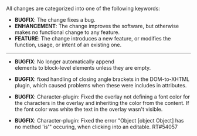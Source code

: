 All changes are categorized into one of the following keywords:

- **BUGFIX**: The change fixes a bug.
- **ENHANCEMENT**: The change improves the software, but otherwise makes no
                   functional change to any feature.
- **FEATURE**: The change introduces a new feature, or modifies the function,
               usage, or intent of an existing one.

----

- **BUGFIX**: No longer automatically append <br> elements to block-level
              elements unless they are empty.

- **BUGFIX**: fixed handling of closing angle brackets in the DOM-to-XHTML
              plugin, which caused problems when these were includes in
              attributes.

- **BUGFIX**: Character-plugin: Fixed the overlay not defining a font color
              for the characters in the overlay and inheriting the color from
              the content. If the font color was white the text in the overlay
              wasn't visible.

- **BUGFIX**: Character-plugin: Fixed the error
              "Object [object Object] has no method 'is'" occuring, when clicking
              into an editable. RT#54057
